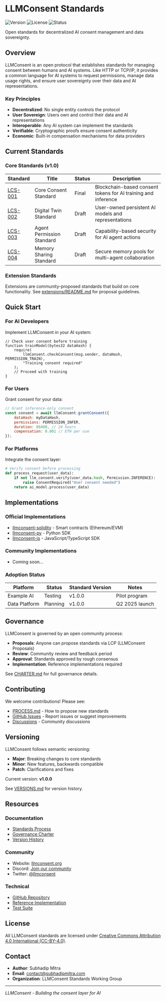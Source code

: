 # LLMConsent Standards

![Version](https://img.shields.io/badge/version-v1.0.0-blue)
![License](https://img.shields.io/badge/license-CC--BY--4.0-green)
![Status](https://img.shields.io/badge/status-active-success)

Open standards for decentralized AI consent management and data sovereignty.

## Overview

LLMConsent is an open protocol that establishes standards for managing consent between humans and AI systems. Like HTTP or TCP/IP, it provides a common language for AI systems to request permissions, manage data usage rights, and ensure user sovereignty over their data and AI representations.

### Key Principles

- **Decentralized**: No single entity controls the protocol
- **User Sovereign**: Users own and control their data and AI representations
- **Interoperable**: Any AI system can implement the standards
- **Verifiable**: Cryptographic proofs ensure consent authenticity
- **Economic**: Built-in compensation mechanisms for data providers

## Current Standards

### Core Standards (v1.0)

| Standard | Title | Status | Description |
|----------|-------|--------|-------------|
| [LCS-001](core/LCS-001.md) | Core Consent Standard | Final | Blockchain-based consent tokens for AI training and inference |
| [LCS-002](core/LCS-002.md) | Digital Twin Standard | Draft | User-owned persistent AI models and representations |
| [LCS-003](core/LCS-003.md) | Agent Permission Standard | Draft | Capability-based security for AI agent actions |
| [LCS-004](core/LCS-004.md) | Memory Sharing Standard | Draft | Secure memory pools for multi-agent collaboration |

### Extension Standards

Extensions are community-proposed standards that build on core functionality. See [extensions/README.md](extensions/README.md) for proposal guidelines.

## Quick Start

### For AI Developers

Implement LLMConsent in your AI system:

```solidity
// Check user consent before training
function trainModel(bytes32 dataHash) {
    require(
        llmConsent.checkConsent(msg.sender, dataHash, PERMISSION_TRAIN),
        "Training consent required"
    );
    // Proceed with training
}
```

### For Users

Grant consent for your data:

```javascript
// Grant inference-only consent
const consent = await llmConsent.grantConsent({
    dataHash: myDataHash,
    permissions: PERMISSION_INFER,
    duration: 86400, // 24 hours
    compensation: 0.001 // ETH per use
});
```

### For Platforms

Integrate the consent layer:

```python
# Verify consent before processing
def process_request(user_data):
    if not llm_consent.verify(user_data.hash, Permission.INFERENCE):
        raise ConsentRequired("User consent needed")
    return ai_model.process(user_data)
```

## Implementations

### Official Implementations

- [llmconsent-solidity](https://github.com/llmconsent/llmconsent-solidity) - Smart contracts (Ethereum/EVM)
- [llmconsent-py](https://github.com/llmconsent/llmconsent-py) - Python SDK
- [llmconsent-js](https://github.com/llmconsent/llmconsent-js) - JavaScript/TypeScript SDK

### Community Implementations

- Coming soon...

### Adoption Status

| Platform | Status | Standard Version | Notes |
|----------|--------|-----------------|--------|
| Example AI | Testing | v1.0.0 | Pilot program |
| Data Platform | Planning | v1.0.0 | Q2 2025 launch |

## Governance

LLMConsent is governed by an open community process:

- **Proposals**: Anyone can propose standards via LCP (LLMConsent Proposals)
- **Review**: Community review and feedback period
- **Approval**: Standards approved by rough consensus
- **Implementation**: Reference implementations required

See [CHARTER.md](CHARTER.md) for full governance details.

## Contributing

We welcome contributions! Please see:

- [PROCESS.md](PROCESS.md) - How to propose new standards
- [GitHub Issues](https://github.com/llmconsent/standards/issues) - Report issues or suggest improvements
- [Discussions](https://github.com/llmconsent/standards/discussions) - Community discussions

## Versioning

LLMConsent follows semantic versioning:

- **Major**: Breaking changes to core standards
- **Minor**: New features, backwards compatible
- **Patch**: Clarifications and fixes

Current version: **v1.0.0**

See [VERSIONS.md](VERSIONS.md) for version history.

## Resources

### Documentation
- [Standards Process](PROCESS.md)
- [Governance Charter](CHARTER.md)
- [Version History](VERSIONS.md)

### Community
- Website: [llmconsent.org](https://llmconsent.org)
- Discord: [Join our community](https://discord.gg/llmconsent)
- Twitter: [@llmconsent](https://twitter.com/llmconsent)

### Technical
- [GitHub Repository](https://github.com/llmconsent/standards)
- [Reference Implementation](https://github.com/llmconsent/reference)
- [Test Suite](https://github.com/llmconsent/tests)

## License

All LLMConsent standards are licensed under [Creative Commons Attribution 4.0 International (CC-BY-4.0)](LICENSE).

## Contact

- **Author**: Subhadip Mitra
- **Email**: contact@subhadipmitra.com
- **Organization**: LLMConsent Standards Working Group

---

*LLMConsent - Building the consent layer for AI*